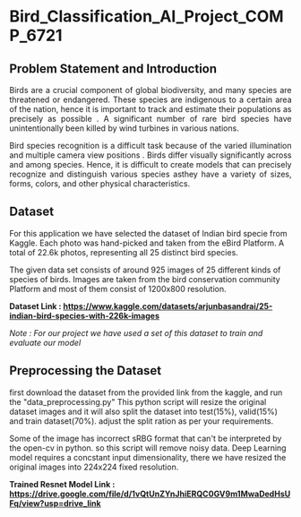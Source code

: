 # Bird_Classification_AI_Project_COMP_6721

## Problem Statement and Introduction
<p align="justify">
Birds are a crucial component of global biodiversity, and many species are threatened or endangered. These species
are indigenous to a certain area of the nation, hence it is important to track and estimate their populations as precisely
as possible . A significant number of rare bird species have unintentionally been killed by wind turbines in various nations.
</p>
<p align="justify">
Bird species recognition is a difficult task because of the varied illumination and multiple camera view
positions . Birds differ visually significantly across and among species. Hence, it is difficult to create models that
can precisely recognize and distinguish various species asthey have a variety of sizes, forms, colors, and other physical characteristics.
</p>

## Dataset
For this application we have selected the dataset of Indian bird specie from Kaggle. Each photo was hand-picked and taken from the eBird Platform. A total of 22.6k photos, representing all 25 distinct bird species.

The given data set consists of around 925 images of 25 different kinds of species of birds. Images are taken from the bird conservation community Platform and most of them consist of 1200x800 resolution.

**Dataset Link : https://www.kaggle.com/datasets/arjunbasandrai/25-indian-bird-species-with-226k-images**

*Note : For our project we have used a set of this dataset to train and evaluate our model*

## Preprocessing the Dataset
first download the dataset from the provided link from the kaggle, and run the "data_preprocessing.py"
This python script will resize the original dataset images and it will also split the dataset into test(15%), valid(15%) and train dataset(70%). adjust the split ration as per your requirements.

Some of the image has incorrect sRBG format that can't be interpreted by the open-cv in python. so this script will remove noisy data. Deep Learning model requires a concstant input dimensionality, there we have resized the original images into 224x224 fixed resolution.


**Trained Resnet Model Link : https://drive.google.com/file/d/1vQtUnZYnJhiERQC0GV9m1MwaDedHsUFq/view?usp=drive_link**






